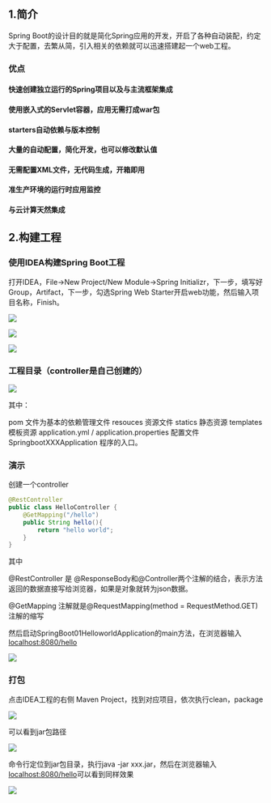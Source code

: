 ## 1.简介

Spring Boot的设计目的就是简化Spring应用的开发，开启了各种自动装配，约定大于配置，去繁从简，引入相关的依赖就可以迅速搭建起一个web工程。

<!--more-->

### 优点

#### 快速创建独立运行的Spring项目以及与主流框架集成

#### 使用嵌入式的Servlet容器，应用无需打成war包

#### starters自动依赖与版本控制

#### 大量的自动配置，简化开发，也可以修改默认值

#### 无需配置XML文件，无代码生成，开箱即用

#### 准生产环境的运行时应用监控

#### 与云计算天然集成






## 2.构建工程

### 使用IDEA构建Spring Boot工程

打开IDEA，File->New Project/New Module->Spring Initializr，下一步，填写好Group，Artifact，下一步，勾选Spring Web Starter开启web功能，然后输入项目名称，Finish。

![](https://cdn.jsdelivr.net/gh/wangd1/cdn@2.32/blogimg/helloworld/1565792271519.png)

![](https://cdn.jsdelivr.net/gh/wangd1/cdn@2.32/blogimg/helloworld/1565792316291.png)

![](https://cdn.jsdelivr.net/gh/wangd1/cdn@2.32/blogimg/helloworld/1565792333087.png)



### 工程目录（controller是自己创建的）

![](https://cdn.jsdelivr.net/gh/wangd1/cdn@2.32/blogimg/helloworld/1565791616788.png)

其中：

pom 文件为基本的依赖管理文件
resouces 资源文件
statics 静态资源
templates 模板资源
application.yml / application.properties 配置文件
SpringbootXXXApplication 程序的入口。

### 演示

创建一个controller

```java
@RestController
public class HelloController {
    @GetMapping("/hello")
    public String hello(){
        return "hello world";
    }
}
```

其中 

@RestController 是 @ResponseBody和@Controller两个注解的结合，表示方法返回的数据直接写给浏览器，如果是对象就转为json数据。

@GetMapping 注解就是@RequestMapping(method = RequestMethod.GET)注解的缩写

然后启动SpringBoot01HelloworldApplication的main方法，在浏览器输入[localhost:8080/hello](localhost:8080/hello)

![](https://cdn.jsdelivr.net/gh/wangd1/cdn@2.32/blogimg/helloworld/1565792578340.png)

### 打包

点击IDEA工程的右侧 Maven Project，找到对应项目，依次执行clean，package

![](https://cdn.jsdelivr.net/gh/wangd1/cdn@2.32/blogimg/helloworld/1565792684277.png)

可以看到jar包路径

![](https://cdn.jsdelivr.net/gh/wangd1/cdn@2.32/blogimg/helloworld/1565792740191.png)

命令行定位到jar包目录，执行java -jar xxx.jar，然后在浏览器输入[localhost:8080/hello](localhost:8080/hello)可以看到同样效果

![](https://cdn.jsdelivr.net/gh/wangd1/cdn@2.32/blogimg/helloworld/1565792892418.png)





